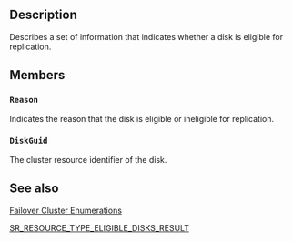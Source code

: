 ## Description

Describes a set of information that indicates whether a disk is eligible for replication.

## Members

### `Reason`

Indicates the reason that the disk is eligible or ineligible for replication.

### `DiskGuid`

The cluster resource identifier of the disk.

## See also

[Failover Cluster Enumerations](https://learn.microsoft.com/previous-versions/windows/desktop/mscs/cluster-enumerations)

[SR_RESOURCE_TYPE_ELIGIBLE_DISKS_RESULT](https://learn.microsoft.com/windows/win32/api/clusapi/ns-clusapi-sr_resource_type_eligible_disks_result)